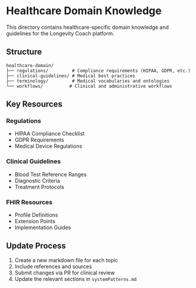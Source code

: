 # Healthcare Domain Knowledge

This directory contains healthcare-specific domain knowledge and guidelines for the Longevity Coach platform.

## Structure

```
healthcare-domain/
├── regulations/         # Compliance requirements (HIPAA, GDPR, etc.)
├── clinical-guidelines/ # Medical best practices
├── terminology/         # Medical vocabularies and ontologies
└── workflows/          # Clinical and administrative workflows
```

## Key Resources

### Regulations
- HIPAA Compliance Checklist
- GDPR Requirements
- Medical Device Regulations

### Clinical Guidelines
- Blood Test Reference Ranges
- Diagnostic Criteria
- Treatment Protocols

### FHIR Resources
- Profile Definitions
- Extension Points
- Implementation Guides

## Update Process
1. Create a new markdown file for each topic
2. Include references and sources
3. Submit changes via PR for clinical review
4. Update the relevant sections in `systemPatterns.md`
